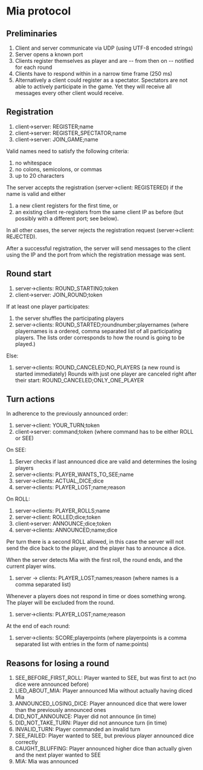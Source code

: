 # Mia protocol

## Preliminaries
1. Client and server communicate via UDP (using UTF-8 encoded strings)
1. Server opens a known port
1. Clients register themselves as player and are -- from then on -- notified for each round
1. Clients have to respond within in a narrow time frame (250 ms)
1. Alternatively a client could register as a spectator. Spectators are not able to actively participate in the game. Yet they will receive all messages every other client would receive.


## Registration
1. client->server: REGISTER;name 
1. client->server: REGISTER_SPECTATOR;name 
1. client->server: JOIN_GAME;name
 
Valid names need to satisfy the following criteria:
1. no whitespace
1. no colons, semicolons, or commas
1. up to 20 characters

The server accepts the registration (server->client: REGISTERED) if the name is valid and either
1. a new client registers for the first time, or
1. an existing client re-registers from the same client IP as before (but possibly with a different port; see below).

In all other cases, the server rejects the registration request (server->client: REJECTED).

After a successful registration, the server will send messages to the client using the IP and the port from which the registration message was sent.

## Round start
1. server->clients: ROUND_STARTING;token 
1. client->server: JOIN_ROUND;token 

If at least one player participates:
1. the server shuffles the participating players
1. server->clients: ROUND_STARTED;roundnumber;playernames (where playernames is a ordered, comma separated list of all participating players. The lists order corresponds to how the round is going to be played.)

Else:
1. server->clients: ROUND_CANCELED;NO_PLAYERS (a new round is started immediately)
Rounds with just one player are canceled right after their start: ROUND_CANCELED;ONLY_ONE_PLAYER

## Turn actions
In adherence to the previously announced order:
1. server->client: YOUR_TURN;token 
1. client->server: command;token (where command has to be either ROLL or SEE)

On SEE:
1. Server checks if last announced dice are valid and determines the losing players
1. server->clients: PLAYER_WANTS_TO_SEE;name 
1. server->clients: ACTUAL_DICE;dice 
1. server->clients: PLAYER_LOST;name;reason 

On ROLL:
1. server->clients: PLAYER_ROLLS;name 
1. server->client: ROLLED;dice;token 
1. client->server: ANNOUNCE;dice;token 
1. server->clients: ANNOUNCED;name;dice 

Per turn there is a second ROLL allowed, in this case the server will not send the dice back to the player, and the player has to announce a dice. 

When the server detects Mia with the first roll, the round ends, and the current player wins.
1. server -> clients: PLAYER_LOST;names;reason (where names is a comma separated list)

Whenever a players does not respond in time or does something wrong. The player will be excluded from the round.
1. server->clients: PLAYER_LOST;name;reason 

At the end of each round:
1. server->clients: SCORE;playerpoints (where playerpoints is a comma separated list with entries in the form of name:points)

## Reasons for losing a round
1. SEE_BEFORE_FIRST_ROLL: Player wanted to SEE, but was first to act (no dice were announced before)
1. LIED_ABOUT_MIA: Player announced Mia without actually having diced Mia
1. ANNOUNCED_LOSING_DICE: Player announced dice that were lower than the previously announced ones
1. DID_NOT_ANNOUNCE: Player did not announce (in time)
1. DID_NOT_TAKE_TURN: Player did not announce turn (in time)
1. INVALID_TURN: Player commanded an invalid turn
1. SEE_FAILED: Player wanted to SEE, but previous player announced dice correctly
1. CAUGHT_BLUFFING: Player announced higher dice than actually given and the next player wanted to SEE 
1. MIA: Mia was announced

